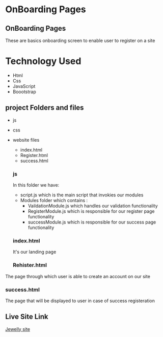 # OnBoarding Pages

## OnBoarding Pages

These are basics onboarding screen to enable user to register on a site

# Technology Used

- Html
- Css
- JavaScript
- Boootstrap

## project Folders and files

- js
- css
- website files

  - index.html
  - Register.html
  - success.html

  ### js

  In this folder we have:

  - script.js which is the main script that invokies our modules
  - Modules folder which contains :
    - VaildationModule.js which handles our validation functionality
    - RegisterModule.js which is responsible for our register page functionality
    - successModule.js which is responsible for our success page functionality

  ### index.html

  It's our landing page

  ### Rehister.html

The page through which user is able to create an account on our site

### success.html

The page that will be displayed to user in case of success registeration

## Live Site Link

[Jewelly site](https://shaimaaakamal.github.io/task/)
